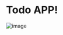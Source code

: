 # Todo APP!
![image](https://github.com/DiegoxK/Todo-Vanilla-App/assets/86527054/7b01f272-144c-435e-940d-e9abf9c70c4d)
